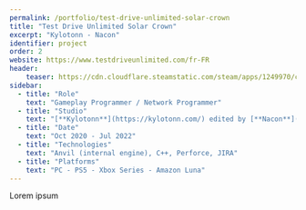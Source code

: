 ```yaml
---
permalink: /portfolio/test-drive-unlimited-solar-crown
title: "Test Drive Unlimited Solar Crown"
excerpt: "Kylotonn - Nacon"
identifier: project
order: 2
website: https://www.testdriveunlimited.com/fr-FR
header:
    teaser: https://cdn.cloudflare.steamstatic.com/steam/apps/1249970/capsule_616x353.jpg?t=1709231434
sidebar:
  - title: "Role"
    text: "Gameplay Programmer / Network Programmer"
  - title: "Studio"
    text: "[**Kylotonn**](https://kylotonn.com/) edited by [**Nacon**](https://www.nacongaming.com/)"
  - title: "Date"
    text: "Oct 2020 - Jul 2022"
  - title: "Technologies"
    text: "Anvil (internal engine), C++, Perforce, JIRA"
  - title: "Platforms"
    text: "PC - PS5 - Xbox Series - Amazon Luna"
---
```


Lorem ipsum